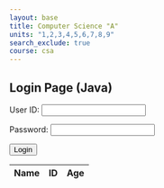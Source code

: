 ```yaml
---
layout: base
title: Computer Science "A"
units: "1,2,3,4,5,6,7,8,9"
search_exclude: true
course: csa
---
```


## Login Page (Java)

<!-- Login Form -->
<form action="javascript:login_user()">
    <p><label>
        User ID:
        <input type="text" name="uid" id="uid" required>
    </label></p>
    <p><label>
        Password:
        <input type="password" name="password" id="password" required>
    </label></p>
    <p>
        <button>Login</button>
    </p>
    <p id="login-message" style="color: red;"></p>
</form>

<table>
  <thead>
  <tr>
    <th>Name</th>
    <th>ID</th>
    <th>Age</th>
  </tr>
  </thead>
  <tbody id="result">
    <!-- javascript generated data -->
  </tbody>
</table>

<script type="module">
    import { javaURI, options } from '/teacher_portfolio/assets/js/api/config.js';

    // Set the URLs for the endpoints used in this script.
    const login_URL = javaURI + '/authenticate';
    const data_URL = javaURI + '/api/person/';

    // Method to login user
    window.login_user = function() {

        // Set body to include login data from HTML form
        const body = {
            email: document.getElementById("uid").value,
            password: document.getElementById("password").value,
        };

        // Modify the options to use the POST method and include the request body.
        const authOptions = {
            ...options, // This will copy all properties from options
            method: 'POST', // Override the method property
            cache: 'no-cache', // Set the cache property
            body: JSON.stringify(body)
        };

        document.getElementById("login-message").textContent = "";

        // Fetch JWT
        fetch(login_URL, authOptions)
        .then(response => {
            // trap error response from Web API
            if (!response.ok) {
                const errorMsg = 'Login error: ' + response.status;
                console.log(errorMsg);
                document.getElementById("login-message").textContent = errorMsg;
                return;
            }
            // Success!!!
            // Redirect to the Database location
            document.getElementById("login-message").textContent = "Success: " + document.getElementById("uid").value 
            database();
        })
        .catch(error => {
            // Handle network errors
            console.log('Possible CORS or service down error: ' + error);
            document.getElementById("login-message").textContent = 'Possible CORS or service down error: ' + error;
        });
    }

    var database = function() {

        // prepare HTML result container for new output
        const resultContainer = document.getElementById("result");

        // Modify the options to use the POST method and include the request body.
        const authOptions = {
            ...options, // This will copy all properties from the options
            method: 'GET', // Override the method property
        };

        // fetch the API
        fetch(data_URL, options)
            // response is a RESTful "promise" on any successful fetch
            .then(response => {
            //Check for response errors and display
            if (response.status !== 200) {
                const errorMsg = 'Database response error: ' + response.status;
                console.log(errorMsg);
                const tr = document.createElement("tr");
                const td = document.createElement("td");
                td.innerHTML = errorMsg;
                tr.appendChild(td);
                resultContainer.appendChild(tr);
                return;
            }
            // valid response will contain JSON data
            response.json().then(data => {
                console.log(data);
                for (const row of data) {
                    // tr and td build out for each row
                    const tr = document.createElement("tr");
                    const name = document.createElement("td");
                    const id = document.createElement("td");
                    const age = document.createElement("td");
                    // data is specific to the API
                    name.innerHTML = row.name; 
                    id.innerHTML = row.email; 
                    age.innerHTML = row.age; 
                    // this builds td's into tr
                    tr.appendChild(name);
                    tr.appendChild(id);
                    tr.appendChild(age);
                    // append the row to table
                    resultContainer.appendChild(tr);
                }
            })
        })
        // catch fetch errors (ie ACCESS to server blocked)
        .catch(err => {
            console.error(err);
            const tr = document.createElement("tr");
            const td = document.createElement("td");
            td.innerHTML = err + ": " + url;
            tr.appendChild(td);
            resultContainer.appendChild(tr);
        });
    }

</script>

